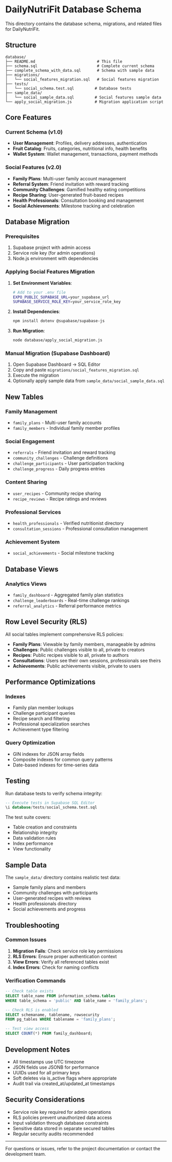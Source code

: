# DailyNutriFit Database Schema

This directory contains the database schema, migrations, and related files for DailyNutriFit.

## Structure

```
database/
├── README.md                           # This file
├── schema.sql                          # Complete current schema
├── complete_schema_with_data.sql       # Schema with sample data
├── migrations/
│   └── social_features_migration.sql   # Social features migration
├── tests/
│   └── social_schema.test.sql         # Database tests
├── sample_data/
│   └── social_sample_data.sql         # Social features sample data
└── apply_social_migration.js          # Migration application script
```

## Core Features

### Current Schema (v1.0)
- **User Management**: Profiles, delivery addresses, authentication
- **Fruit Catalog**: Fruits, categories, nutritional info, health benefits
- **Wallet System**: Wallet management, transactions, payment methods

### Social Features (v2.0)
- **Family Plans**: Multi-user family account management
- **Referral System**: Friend invitation with reward tracking
- **Community Challenges**: Gamified healthy eating competitions
- **Recipe Sharing**: User-generated fruit-based recipes
- **Health Professionals**: Consultation booking and management
- **Social Achievements**: Milestone tracking and celebration

## Database Migration

### Prerequisites
1. Supabase project with admin access
2. Service role key (for admin operations)
3. Node.js environment with dependencies

### Applying Social Features Migration

1. **Set Environment Variables**:
   ```bash
   # Add to your .env file
   EXPO_PUBLIC_SUPABASE_URL=your_supabase_url
   SUPABASE_SERVICE_ROLE_KEY=your_service_role_key
   ```

2. **Install Dependencies**:
   ```bash
   npm install dotenv @supabase/supabase-js
   ```

3. **Run Migration**:
   ```bash
   node database/apply_social_migration.js
   ```

### Manual Migration (Supabase Dashboard)

1. Open Supabase Dashboard → SQL Editor
2. Copy and paste `migrations/social_features_migration.sql`
3. Execute the migration
4. Optionally apply sample data from `sample_data/social_sample_data.sql`

## New Tables

### Family Management
- `family_plans` - Multi-user family accounts
- `family_members` - Individual family member profiles

### Social Engagement
- `referrals` - Friend invitation and reward tracking
- `community_challenges` - Challenge definitions
- `challenge_participants` - User participation tracking
- `challenge_progress` - Daily progress entries

### Content Sharing
- `user_recipes` - Community recipe sharing
- `recipe_reviews` - Recipe ratings and reviews

### Professional Services
- `health_professionals` - Verified nutritionist directory
- `consultation_sessions` - Professional consultation management

### Achievement System
- `social_achievements` - Social milestone tracking

## Database Views

### Analytics Views
- `family_dashboard` - Aggregated family plan statistics
- `challenge_leaderboards` - Real-time challenge rankings
- `referral_analytics` - Referral performance metrics

## Row Level Security (RLS)

All social tables implement comprehensive RLS policies:

- **Family Plans**: Viewable by family members, manageable by admins
- **Challenges**: Public challenges visible to all, private to creators
- **Recipes**: Public recipes visible to all, private to authors
- **Consultations**: Users see their own sessions, professionals see theirs
- **Achievements**: Public achievements visible, private to users

## Performance Optimizations

### Indexes
- Family plan member lookups
- Challenge participant queries
- Recipe search and filtering
- Professional specialization searches
- Achievement type filtering

### Query Optimization
- GIN indexes for JSON array fields
- Composite indexes for common query patterns
- Date-based indexes for time-series data

## Testing

Run database tests to verify schema integrity:

```sql
-- Execute tests in Supabase SQL Editor
\i database/tests/social_schema.test.sql
```

The test suite covers:
- Table creation and constraints
- Relationship integrity
- Data validation rules
- Index performance
- View functionality

## Sample Data

The `sample_data/` directory contains realistic test data:

- Sample family plans and members
- Community challenges with participants
- User-generated recipes with reviews
- Health professionals directory
- Social achievements and progress

## Troubleshooting

### Common Issues

1. **Migration Fails**: Check service role key permissions
2. **RLS Errors**: Ensure proper authentication context
3. **View Errors**: Verify all referenced tables exist
4. **Index Errors**: Check for naming conflicts

### Verification Commands

```sql
-- Check table exists
SELECT table_name FROM information_schema.tables 
WHERE table_schema = 'public' AND table_name = 'family_plans';

-- Check RLS is enabled
SELECT schemaname, tablename, rowsecurity 
FROM pg_tables WHERE tablename = 'family_plans';

-- Test view access
SELECT COUNT(*) FROM family_dashboard;
```

## Development Notes

- All timestamps use UTC timezone
- JSON fields use JSONB for performance
- UUIDs used for all primary keys
- Soft deletes via is_active flags where appropriate
- Audit trail via created_at/updated_at timestamps

## Security Considerations

- Service role key required for admin operations
- RLS policies prevent unauthorized data access
- Input validation through database constraints
- Sensitive data stored in separate secured tables
- Regular security audits recommended

---

For questions or issues, refer to the project documentation or contact the development team.
